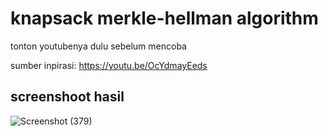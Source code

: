 # knapsack merkle-hellman algorithm 

tonton youtubenya dulu sebelum mencoba

sumber inpirasi: https://youtu.be/OcYdmayEeds

## screenshoot hasil
![Screenshot (379)](https://user-images.githubusercontent.com/85481986/136701025-b028753e-1d97-46dd-a8d7-6611ab581e68.png)
